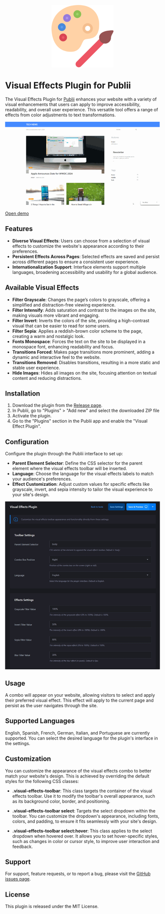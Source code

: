 
<div align="center">
  <img src="https://raw.githubusercontent.com/htejera/publii-visual-effects-plugin/9445c66f42f56336477f9b742a21339c0086107f/thumbnail.svg" width= "40%" height="40%" alt="Marquee Feed Plugin for Publii">
</div>


# Visual Effects Plugin for Publii
The Visual Effects Plugin for [Publii](https://getpublii.com) enhances your website with a variety of visual enhancements that users can apply to improve accessibility, readability, and overall user experience. This versatile tool offers a range of effects from color adjustments to text transformations.

![Plugin demo](https://github.com/htejera/publii-visual-effects-plugin/blob/main/visual-effects.gif?raw=true)


[Open demo](https://marqueeplugin-technews.surge.sh/how-to-breed-villagers-in-minecraft.html)

## Features

- **Diverse Visual Effects**: Users can choose from a selection of visual effects to customize the website's appearance according to their preferences.
- **Persistent Effects Across Pages**: Selected effects are saved and persist across different pages to ensure a consistent user experience.
- **Internationalization Support**: Interface elements support multiple languages, broadening accessibility and usability for a global audience.

## Available Visual Effects

- **Filter Grayscale**: Changes the page’s colors to grayscale, offering a simplified and distraction-free viewing experience.
- **Filter Intensify**: Adds saturation and contrast to the images on the site, making visuals more vibrant and engaging.
- **Filter Invert**: Inverts the colors of the site, providing a high-contrast visual that can be easier to read for some users.
- **Filter Sepia**: Applies a reddish-brown color scheme to the page, creating a warm and nostalgic look.
- **Fonts Monospace**: Forces the text on the site to be displayed in a monospace font, enhancing readability and focus.
- **Transitions Forced**: Makes page transitions more prominent, adding a dynamic and interactive feel to the website.
- **Transitions Removed**: Disables transitions, resulting in a more static and stable user experience.
- **Hide Images**: Hides all images on the site, focusing attention on textual content and reducing distractions.

## Installation

1. Download the plugin from the [Release page](https://github.com/htejera/publii-visual-effects-plugin/releases/tag/1.0.0).
2. In Publii, go to "Plugins" > "Add new" and select the downloaded ZIP file
3. Activate the plugin.
4. Go to the "Plugins" section in the Publii app and enable the "Visual Effect Plugin".

## Configuration

Configure the plugin through the Publii interface to set up:

- **Parent Element Selector**: Define the CSS selector for the parent element where the visual effects toolbar will be inserted.
- **Language**: Choose the language for the visual effects labels to match your audience's preferences.
- **Effect Customization**: Adjust custom values for specific effects like grayscale, invert, and sepia intensity to tailor the visual experience to your site's design.

![Plugin configuration](https://github.com/htejera/publii-visual-effects-plugin/blob/main/plugin-configuration.jpg?raw=true)

## Usage

A combo will appear on your website, allowing visitors to select and apply their preferred visual effect. This effect will apply to the current page and persist as the user navigates through the site.

## Supported Languages

English, Spanish, French, German, Italian, and Portuguese are currently supported. You can select the desired language for the plugin's interface in the settings.

## Customization

You can customize the appearance of the visual effects combo to better match your website's design. This is achieved by overriding the default styles for the following CSS classes:

- **.visual-effects-toolbar**: This class targets the container of the visual effects toolbar. Use it to modify the toolbar's overall appearance, such as its background color, border, and positioning.

- **.visual-effects-toolbar select**: Targets the select dropdown within the toolbar. You can customize the dropdown's appearance, including fonts, colors, and padding, to ensure it fits seamlessly with your site's design.

- **.visual-effects-toolbar select:hover**: This class applies to the select dropdown when hovered over. It allows you to set hover-specific styles, such as changes in color or cursor style, to improve user interaction and feedback.

## Support

For support, feature requests, or to report a bug, please visit the [GitHub issues page](https://github.com/htejera/publii-visual-effects-plugin/issues).

## License

This plugin is released under the MIT License.



